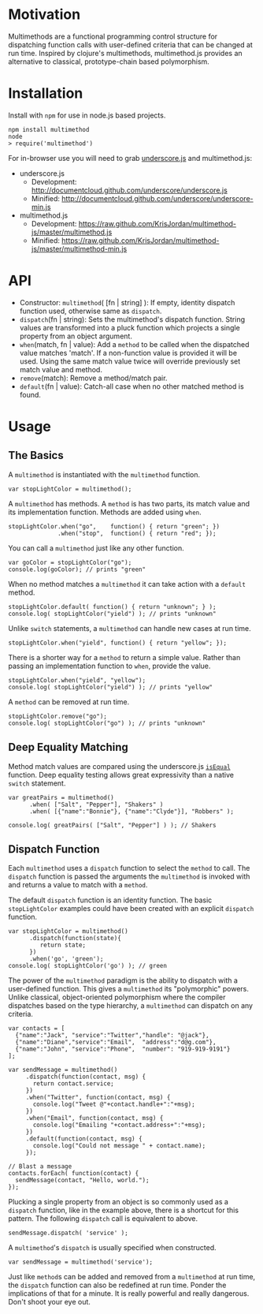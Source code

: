 # Motivation

Multimethods are a functional programming control structure for dispatching 
function calls with user-defined criteria that can be changed at run time.
Inspired by clojure's multimethods, multimethod.js provides an alternative to
classical, prototype-chain based polymorphism.

# Installation

Install with `npm` for use in node.js based projects.

    npm install multimethod
    node
    > require('multimethod')

For in-browser use you will need to grab 
[underscore.js](http://documentcloud.github.com/underscore/) and multimethod.js:

- underscore.js
  - Development: http://documentcloud.github.com/underscore/underscore.js
  - Minified: http://documentcloud.github.com/underscore/underscore-min.js
- multimethod.js
  - Development: https://raw.github.com/KrisJordan/multimethod-js/master/multimethod.js
  - Minified: https://raw.github.com/KrisJordan/multimethod-js/master/multimethod-min.js

# API

- Constructor: `multimethod`( [fn | string] ):  If empty, identity dispatch 
  function used, otherwise same as `dispatch`.
- `dispatch`(fn | string): Sets the multimethod's dispatch function. String
  values are transformed into a pluck function which projects a single
  property from an object argument.
- `when`(match, fn | value): Add a `method` to be called when the dispatched
  value matches 'match'. If a non-function value is provided it will be used. 
  Using the same match value twice will override previously set match value 
  and method.
- `remove`(match): Remove a method/match pair.
- `default`(fn | value): Catch-all case when no other matched method is found.

# Usage

## The Basics

A `multimethod` is instantiated with the `multimethod` function.

    var stopLightColor = multimethod();
  
A `multimethod` has methods. A `method` is has two parts, its match value
and its implementation function. Methods are added using `when`.

    stopLightColor.when("go",    function() { return "green"; })
                  .when("stop",  function() { return "red"; });

You can call a `multimethod` just like any other function.

    var goColor = stopLightColor("go");
    console.log(goColor); // prints "green"

When no method matches a `multimethod` it can take action with a `default` method.

    stopLightColor.default( function() { return "unknown"; } );
    console.log( stopLightColor("yield") ); // prints "unknown"

Unlike `switch` statements, a `multimethod` can handle new cases at run time.

    stopLightColor.when("yield", function() { return "yellow"; });

There is a shorter way for a `method` to return a simple value. Rather than 
passing an implementation function to `when`, provide the value. 

    stopLightColor.when("yield", "yellow");
    console.log( stopLightColor("yield") ); // prints "yellow"

A `method` can be removed at run time.

    stopLightColor.remove("go");
    console.log( stopLightColor("go") ); // prints "unknown"

## Deep Equality Matching

Method match values are compared using the underscore.js 
[`isEqual`](http://documentcloud.github.com/underscore/#isEqual)
function. Deep equality testing allows great expressivity than a native 
`switch` statement.

    var greatPairs = multimethod()
          .when( ["Salt", "Pepper"], "Shakers" )
          .when( [{"name":"Bonnie"}, {"name":"Clyde"}], "Robbers" );

    console.log( greatPairs( ["Salt", "Pepper"] ) ); // Shakers

## Dispatch Function

Each `multimethod` uses a `dispatch` function to select the
`method` to call. The `dispatch` function is passed the arguments
the `multimethod` is invoked with and returns a value to match
with a `method`.

The default `dispatch` function is an identity function. 
The basic `stopLightColor` examples could have been 
created with an explicit `dispatch` function.

    var stopLightColor = multimethod()
          .dispatch(function(state){
             return state;
          })
          .when('go', 'green');
    console.log( stopLightColor('go') ); // green

The power of the `multimethod` paradigm is the ability to dispatch with a
user-defined function. This gives a `multimethod` its "polymorphic" powers. 
Unlike classical, object-oriented polymorphism where the compiler dispatches 
based on the type hierarchy, a `multimethod` can dispatch on any criteria.

    var contacts = [
      {"name":"Jack", "service":"Twitter","handle": "@jack"},
      {"name":"Diane","service":"Email",  "address":"d@g.com"},
      {"name":"John", "service":"Phone",  "number": "919-919-9191"}
    ];

    var sendMessage = multimethod()
         .dispatch(function(contact, msg) {
           return contact.service;
         })
         .when("Twitter", function(contact, msg) {
           console.log("Tweet @"+contact.handle+":"+msg);
         })
         .when("Email", function(contact, msg) {
           console.log("Emailing "+contact.address+":"+msg);
         })
         .default(function(contact, msg) {
           console.log("Could not message " + contact.name);
         });

    // Blast a message
    contacts.forEach( function(contact) {
      sendMessage(contact, "Hello, world."); 
    });

Plucking a single property from an object is so commonly used as a `dispatch`
function, like in the example above, there is a shortcut for this pattern. 
The following `dispatch` call is equivalent to above.

    sendMessage.dispatch( 'service' );

A `multimethod`'s `dispatch` is usually specified when constructed.

    var sendMessage = multimethod('service');

Just like `method`s can be added and removed from a `multimethod` at 
run time, the `dispatch` function can also be redefined at run time.
Ponder the implications of that for a minute. It is really powerful and 
really dangerous. Don't shoot your eye out.

